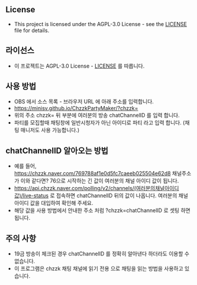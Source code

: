 ## License

- This project is licensed under the AGPL-3.0 License - see the [LICENSE](LICENSE) file for details.

## 라이선스

- 이 프로젝트는 AGPL-3.0 License - [LICENSE](LICENSE) 를 따릅니다.

## 사용 방법

- OBS 에서 소스 목록 - 브라우저 URL 에 아래 주소를 입력합니다.
- https://minisv.github.io/ChzzkPartyMaker/?chzzk=
- 위의 주소 chzzk= 뒤 부분에 여러분의 방송 chatChannelID 를 입력 합니다.
- 파티를 모집할때 채팅창에 일반시청자가 아닌 아이디로 파티 라고 입력 합니다. (채팅 매니저도 사용 가능합니다.)

## chatChannelID 알아오는 방법

- 예를 들어, https://chzzk.naver.com/769788af1e0d5fc7caeeb025504e62d8 채널주소가 이와 같다면? 76으로 시작하는 긴 값이 여러분의 채널 아이디 값이 됩니다.
- https://api.chzzk.naver.com/polling/v2/channels/(여러분의채널아이디값)/live-status 로 접속하면 chatChannelID 뒤의 값이 나옵니다. 여러분의 채널 아이디 값을 대입하여 확인해 주세요.
- 해당 값을 사용 방법에서 안내한 주소 처럼 ?chzzk=chatChannelID 로 셋팅 하면 됩니다.

## 주의 사항

- 19금 방송이 체크된 경우 chatChannelID 를 정확히 알아낸다 하더라도 이용할 수 없습니다.
- 이 프로그램은 chzzk 채팅 채널에 읽기 전용 으로 채팅을 읽는 방법을 사용하고 있습니다.